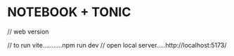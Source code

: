 # NOTEBOOK + TONIC

// web version 

// to run vite...........npm run dev
// open local server.....http://localhost:5173/